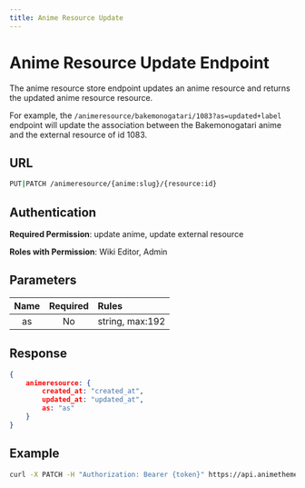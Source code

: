 ```yaml
---
title: Anime Resource Update
---
```


# Anime Resource Update Endpoint

The anime resource store endpoint updates an anime resource and returns the updated anime resource resource.

For example, the `/animeresource/bakemonogatari/1083?as=updated+label` endpoint will update the association between the Bakemonogatari anime and the external resource of id 1083.

## URL

```sh
PUT|PATCH /animeresource/{anime:slug}/{resource:id}
```

## Authentication

**Required Permission**: update anime, update external resource

**Roles with Permission**: Wiki Editor, Admin

## Parameters

| Name        | Required | Rules           |
| :---------: | :------: | :-------------- |
| as          | No       | string, max:192 |

## Response

```json
{
    animeresource: {
        created_at: "created_at",
        updated_at: "updated_at",
        as: "as"
    }
}
```

## Example

```bash
curl -X PATCH -H "Authorization: Bearer {token}" https://api.animethemes.moe/animeresource/
```
